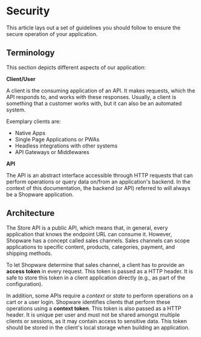 # Security

This article lays out a set of guidelines you should follow to ensure the secure operation of your application.

## Terminology

This section depicts different aspects of our application:

**Client/User**

A client is the consuming application of an API. It makes requests, which the API responds to, and works with these responses. Usually, a client is something that a customer works with, but it can also be an automated system. 

Exemplary clients are:

 * Native Apps
 * Single Page Applications or PWAs
 * Headless integrations with other systems
 * API Gateways or Middlewares

**API**

The API is an abstract interface accessible through HTTP requests that can perform operations or query data on/from an application's backend. In the context of this documentation, the backend (or API) referred to will always be a Shopware application.

## Architecture

The Store API is a public API, which means that, in general, every application that knows the endpoint URL can consume it. However, Shopware has a concept called sales channels. Sales channels can scope applications to specific content, products, categories, payment, and shipping methods.

To let Shopware determine that sales channel, a client has to provide an **access token** in every request. This token is passed as a HTTP header. It is safe to store this token in a client application directly (e.g., as part of the configuration).

In addition, some APIs require a *context* or *state* to perform operations on a cart or a user login. Shopware identifies clients that perform these operations using a **context token**. This token is also passed as a HTTP header. It is unique per user and must not be shared amongst multiple clients or sessions, as it may contain access to sensitive data. This token should be stored in the client's local storage when building an application.
